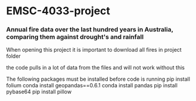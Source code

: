 
# EMSC-4033-project
### Annual fire data over the last hundred years in Australia, comparing them against drought's and rainfall

When opening this project it is important to download all fires in project folder

the code pulls in a lot of data from the files and will not work without this

The following packages must be installed before code is running
  pip install folium
  conda install geopandas==0.6.1
  conda install pandas
  pip install pybase64
  pip install pillow

